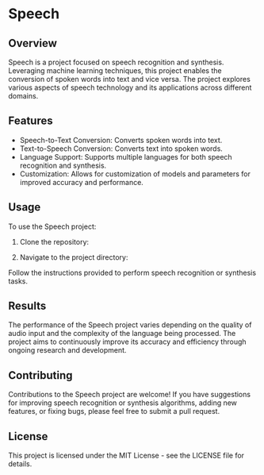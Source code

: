 # Speech

## Overview

Speech is a project focused on speech recognition and synthesis. Leveraging machine learning techniques, this project enables the conversion of spoken words into text and vice versa. The project explores various aspects of speech technology and its applications across different domains.

## Features

- Speech-to-Text Conversion: Converts spoken words into text.
- Text-to-Speech Conversion: Converts text into spoken words.
- Language Support: Supports multiple languages for both speech recognition and synthesis.
- Customization: Allows for customization of models and parameters for improved accuracy and performance.

## Usage

To use the Speech project:

1. Clone the repository:

2. Navigate to the project directory:



Follow the instructions provided to perform speech recognition or synthesis tasks.

## Results

The performance of the Speech project varies depending on the quality of audio input and the complexity of the language being processed. The project aims to continuously improve its accuracy and efficiency through ongoing research and development.

## Contributing

Contributions to the Speech project are welcome! If you have suggestions for improving speech recognition or synthesis algorithms, adding new features, or fixing bugs, please feel free to submit a pull request.

## License

This project is licensed under the MIT License - see the LICENSE file for details.
